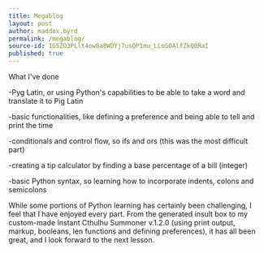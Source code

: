 ```yaml
---
title: Megablog
layout: post
author: maddox.byrd
permalink: /megablog/
source-id: 1G5ZO3PLlt4ow8a8WDYj7usQP1mu_LLoSOAlfZkQ0RaI
published: true
---
```

What I've done 

-Pyg Latin, or using Python's capabilities to be able to take a word and translate it to Pig Latin

-basic functionalities, like defining a preference and being able to tell and print the time

-conditionals and control flow, so ifs and ors (this was the most difficult part)

-creating a tip calculator by finding a base percentage of a bill (integer)

-basic Python syntax, so learning how to incorporate indents, colons and semicolons

While some portions of Python learning has certainly been challenging, I feel that I have enjoyed every part. From the generated insult box to my custom-made Instant Cthulhu Summoner v.1.2.0 (using print output, markup, booleans, len functions and defining preferences), it has all been great, and  I look forward to the next lesson.

